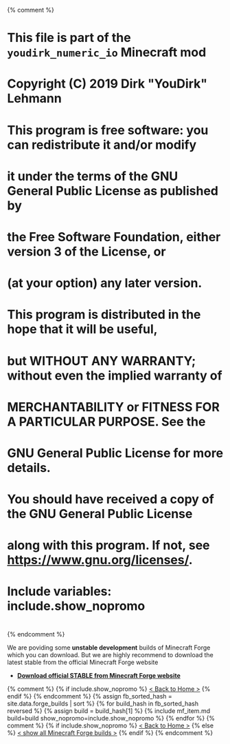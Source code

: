 {% comment %}
# This file is part of the `youdirk_numeric_io` Minecraft mod
# Copyright (C) 2019  Dirk "YouDirk" Lehmann
#
# This program is free software: you can redistribute it and/or modify
# it under the terms of the GNU General Public License as published by
# the Free Software Foundation, either version 3 of the License, or
# (at your option) any later version.
#
# This program is distributed in the hope that it will be useful,
# but WITHOUT ANY WARRANTY; without even the implied warranty of
# MERCHANTABILITY or FITNESS FOR A PARTICULAR PURPOSE.  See the
# GNU General Public License for more details.
#
# You should have received a copy of the GNU General Public License
# along with this program.  If not, see <https://www.gnu.org/licenses/>.

#
# Include variables: include.show_nopromo
#
{% endcomment %}

We are poviding some **unstable development** builds of Minecraft
Forge which you can download.  But we are highly recommend to download
the latest stable from the official Minecraft Forge website

* **[Download official STABLE from Minecraft Forge website
  ](https://files.minecraftforge.net/)**

{% comment %}
{% if include.show_nopromo %}
<span class="more">[< Back to Home >](.)</span>
{% endif %}
{% endcomment %}
{% assign fb_sorted_hash = site.data.forge_builds | sort %}
{% for build_hash in fb_sorted_hash reversed %}
{%   assign build = build_hash[1] %}
{%   include mf_item.md build=build show_nopromo=include.show_nopromo %}
{% endfor %}
{% comment %}
{% if include.show_nopromo %}
<span class="more">[< Back to Home >](.)</span>
{% else %}
<span class="more">
[< show all Minecraft Forge builds >](minecraft-forge-all)</span>
{% endif %}
{% endcomment %}

